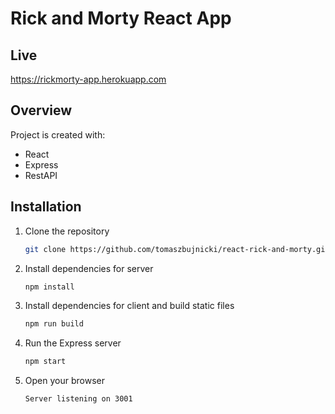 # Rick and Morty React App

## Live

<https://rickmorty-app.herokuapp.com>

## Overview

Project is created with:

- React
- Express
- RestAPI

## Installation

1. Clone the repository

   ```sh
   git clone https://github.com/tomaszbujnicki/react-rick-and-morty.git
   ```

1. Install dependencies for server

   ```sh
   npm install
   ```

1. Install dependencies for client and build static files

   ```sh
   npm run build
   ```

1. Run the Express server

   ```sh
   npm start
   ```

1. Open your browser

   ```sh
   Server listening on 3001
   ```
